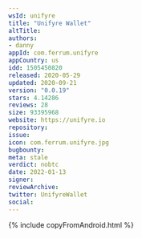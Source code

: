 ```yaml
---
wsId: unifyre
title: "Unifyre Wallet"
altTitle: 
authors:
- danny
appId: com.ferrum.unifyre
appCountry: us
idd: 1505450820
released: 2020-05-29
updated: 2020-09-21
version: "0.0.19"
stars: 4.14286
reviews: 28
size: 93395968
website: https://unifyre.io
repository: 
issue: 
icon: com.ferrum.unifyre.jpg
bugbounty: 
meta: stale
verdict: nobtc
date: 2022-01-13
signer: 
reviewArchive:
twitter: UnifyreWallet
social:
---
```


{% include copyFromAndroid.html %}

